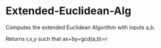 # Extended-Euclidean-Alg

Computes the extended Euclidean Algorithm with inputs a,b.

Returns r,x,y such that ax+by=gcd(a,b)=r
